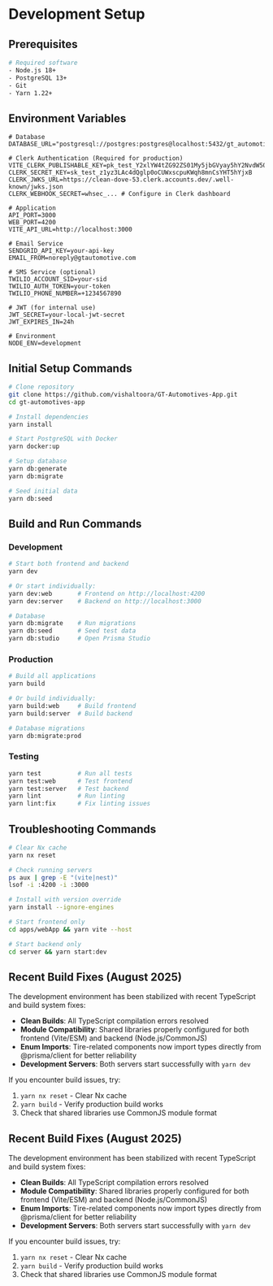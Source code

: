 # Development Setup

## Prerequisites
```bash
# Required software
- Node.js 18+
- PostgreSQL 13+
- Git
- Yarn 1.22+
```

## Environment Variables
```env
# Database
DATABASE_URL="postgresql://postgres:postgres@localhost:5432/gt_automotive"

# Clerk Authentication (Required for production)
VITE_CLERK_PUBLISHABLE_KEY=pk_test_Y2xlYW4tZG92ZS01My5jbGVyay5hY2NvdW50cy5kZXYk
CLERK_SECRET_KEY=sk_test_z1yz3LAc4dQglp0oCUWxscpuKWqh8mnCsYHT5hYjxB
CLERK_JWKS_URL=https://clean-dove-53.clerk.accounts.dev/.well-known/jwks.json
CLERK_WEBHOOK_SECRET=whsec_... # Configure in Clerk dashboard

# Application
API_PORT=3000
WEB_PORT=4200
VITE_API_URL=http://localhost:3000

# Email Service
SENDGRID_API_KEY=your-api-key
EMAIL_FROM=noreply@gtautomotive.com

# SMS Service (optional)
TWILIO_ACCOUNT_SID=your-sid
TWILIO_AUTH_TOKEN=your-token
TWILIO_PHONE_NUMBER=+1234567890

# JWT (for internal use)
JWT_SECRET=your-local-jwt-secret
JWT_EXPIRES_IN=24h

# Environment
NODE_ENV=development
```

## Initial Setup Commands
```bash
# Clone repository
git clone https://github.com/vishaltoora/GT-Automotives-App.git
cd gt-automotives-app

# Install dependencies
yarn install

# Start PostgreSQL with Docker
yarn docker:up

# Setup database
yarn db:generate
yarn db:migrate

# Seed initial data
yarn db:seed
```

## Build and Run Commands

### Development
```bash
# Start both frontend and backend
yarn dev

# Or start individually:
yarn dev:web       # Frontend on http://localhost:4200
yarn dev:server    # Backend on http://localhost:3000

# Database
yarn db:migrate    # Run migrations
yarn db:seed       # Seed test data
yarn db:studio     # Open Prisma Studio
```

### Production
```bash
# Build all applications
yarn build

# Or build individually:
yarn build:web     # Build frontend
yarn build:server  # Build backend

# Database migrations
yarn db:migrate:prod
```

### Testing
```bash
yarn test          # Run all tests
yarn test:web      # Test frontend
yarn test:server   # Test backend
yarn lint          # Run linting
yarn lint:fix      # Fix linting issues
```

## Troubleshooting Commands
```bash
# Clear Nx cache
yarn nx reset

# Check running servers
ps aux | grep -E "(vite|nest)"
lsof -i :4200 -i :3000

# Install with version override
yarn install --ignore-engines

# Start frontend only
cd apps/webApp && yarn vite --host

# Start backend only
cd server && yarn start:dev
```
## Recent Build Fixes (August 2025)

The development environment has been stabilized with recent TypeScript and build system fixes:

- **Clean Builds**: All TypeScript compilation errors resolved
- **Module Compatibility**: Shared libraries properly configured for both frontend (Vite/ESM) and backend (Node.js/CommonJS) 
- **Enum Imports**: Tire-related components now import types directly from @prisma/client for better reliability
- **Development Servers**: Both servers start successfully with `yarn dev`

If you encounter build issues, try:
1. `yarn nx reset` - Clear Nx cache
2. `yarn build` - Verify production build works
3. Check that shared libraries use CommonJS module format


## Recent Build Fixes (August 2025)

The development environment has been stabilized with recent TypeScript and build system fixes:

- **Clean Builds**: All TypeScript compilation errors resolved
- **Module Compatibility**: Shared libraries properly configured for both frontend (Vite/ESM) and backend (Node.js/CommonJS) 
- **Enum Imports**: Tire-related components now import types directly from @prisma/client for better reliability
- **Development Servers**: Both servers start successfully with `yarn dev`

If you encounter build issues, try:
1. `yarn nx reset` - Clear Nx cache
2. `yarn build` - Verify production build works
3. Check that shared libraries use CommonJS module format

